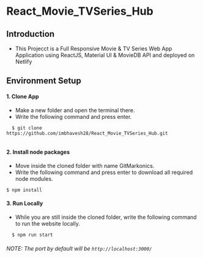 # React_Movie_TVSeries_Hub
## Introduction
* This Projecct is a Full Responsive Movie & TV Series Web App Application using ReactJS, Material UI & MovieDB API and deployed on Netlify

## Environment Setup

  #### 1. Clone App
  
  * Make a new folder and open the terminal there.
  * Write the following command and press enter.
  
  ```
    $ git clone https://github.com/imbhavesh28/React_Movie_TVSeries_Hub.git  
     
  ```
    
 #### 2. Install node packages
 
  * Move inside the cloned folder with name GitMarkonics.
  * Write the following command and press enter to download all required node modules.
 
   ```
   $ npm install 
  ```
  
#### 3. Run Locally

 * While you are still inside the cloned folder, write the following command to run the website locally. 
 
 ```
   $ npm run start
 ```
  
 ###### NOTE: The port by default will be ```http://localhost:3000/```
